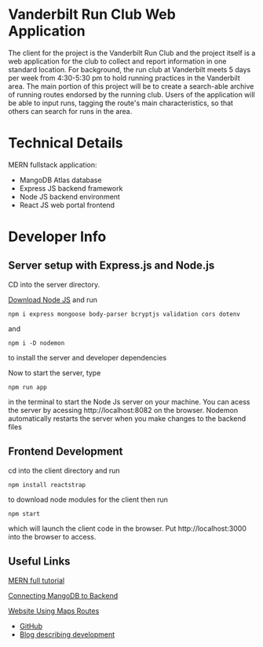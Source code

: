 # Vanderbilt Run Club Web Application
The client for the project is the Vanderbilt Run Club and the project itself is a web
application for the club to collect and report information in one standard location. For
background, the run club at Vanderbilt meets 5 days per week from 4:30-5:30 pm to
hold running practices in the Vanderbilt area. The main portion of this project will be to
create a search-able archive of running routes endorsed by the running club. Users of
the application will be able to input runs, tagging the route's main characteristics, so that
others can search for runs in the area.

# Technical Details
MERN fullstack application:
- MangoDB Atlas database
- Express JS backend framework
- Node JS backend environment
- React JS web portal frontend

# Developer Info

## Server setup with Express.js and Node.js

CD into the server directory.

[Download Node JS](https://docs.npmjs.com/downloading-and-installing-node-js-and-npm) and run
```
npm i express mongoose body-parser bcryptjs validation cors dotenv
```
and 
```
npm i -D nodemon
```
to install the server and developer dependencies 

Now to start the server, type
```
npm run app
```
in the terminal to start the Node Js server on your machine. You can acess the server by acessing http://localhost:8082 on the browser. Nodemon automatically restarts the server when you make changes to the backend files

## Frontend Development

cd into the client directory and run
```
npm install reactstrap
```
to download node modules for the client then run 
```
npm start
```
which will launch the client code in the browser. Put http://localhost:3000 into the browser to access.


## Useful Links
[MERN full tutorial](https://blog.logrocket.com/mern-stack-tutorial/)

[Connecting MangoDB to Backend](https://www.mongodb.com/languages/mern-stack-tutorial)

[Website Using Maps Routes](https://onthegomap.com/#/create)
- [GitHub](https://github.com/onthegomap)
- [Blog describing development](https://medium.com/@onthegomap/a-new-on-the-go-map-d0b027250958)
